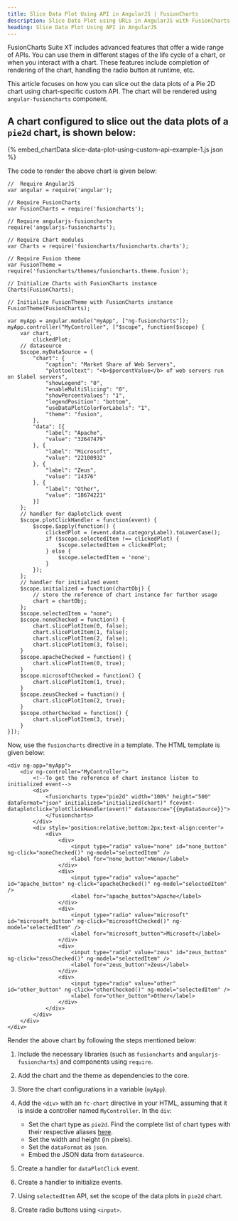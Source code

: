 ```yaml
---
title: Slice Data Plot Using API in AngularJS | FusionCharts
description: Slice Data Plot using URLs in AngularJS with FusionCharts. Take your data visualization capabilities to the next level. Get in touch now.
heading: Slice Data Plot Using API in AngularJS
---
```


FusionCharts Suite XT includes advanced features that offer a wide range of APIs. You can use them in different stages of the life cycle of a chart, or when you interact with a chart. These features include completion of rendering of the chart, handling the radio button at runtime, etc.

This article focuses on how you can slice out the data plots of a Pie 2D chart using chart-specific custom API. The chart will be rendered using `angular-fusioncharts` component. 

## A chart configured to slice out the data plots of a `pie2d` chart, is shown below:

{% embed_chartData slice-data-plot-using-custom-api-example-1.js json %}

The code to render the above chart is given below:

```
//  Require AngularJS 
var angular = require('angular');

// Require FusionCharts 
var FusionCharts = require('fusioncharts');

// Require angularjs-fusioncharts 
require('angularjs-fusioncharts');

// Require Chart modules 
var Charts = require('fusioncharts/fusioncharts.charts');

// Require Fusion theme
var FusionTheme = require('fusioncharts/themes/fusioncharts.theme.fusion');

// Initialize Charts with FusionCharts instance
Charts(FusionCharts);

// Initialize FusionTheme with FusionCharts instance
FusionTheme(FusionCharts);

var myApp = angular.module("myApp", ["ng-fusioncharts"]);
myApp.controller("MyController", ["$scope", function($scope) {
    var chart,
        clickedPlot;
    // datasource
    $scope.myDataSource = {
        "chart": {
            "caption": "Market Share of Web Servers",
            "plottooltext": "<b>$percentValue</b> of web servers run on $label servers",
            "showLegend": "0",
            "enableMultiSlicing": "0",
            "showPercentValues": "1",
            "legendPosition": "bottom",
            "useDataPlotColorForLabels": "1",
            "theme": "fusion",
        },
        "data": [{
            "label": "Apache",
            "value": "32647479"
        }, {
            "label": "Microsoft",
            "value": "22100932"
        }, {
            "label": "Zeus",
            "value": "14376"
        }, {
            "label": "Other",
            "value": "18674221"
        }]
    };
    // handler for daplotclick event
    $scope.plotClickHandler = function(event) {
        $scope.$apply(function() {
            clickedPlot = (event.data.categoryLabel).toLowerCase();
            if ($scope.selectedItem !== clickedPlot) {
                $scope.selectedItem = clickedPlot;
            } else {
                $scope.selectedItem = 'none';
            }
        });
    };
    // handler for initialzed event
    $scope.initialized = function(chartObj) {
        // store the reference of chart instance for further usage
        chart = chartObj;
    };
    $scope.selectedItem = "none";
    $scope.noneChecked = function() {
        chart.slicePlotItem(0, false);
        chart.slicePlotItem(1, false);
        chart.slicePlotItem(2, false);
        chart.slicePlotItem(3, false);
    }
    $scope.apacheChecked = function() {
        chart.slicePlotItem(0, true);
    }
    $scope.microsoftChecked = function() {
        chart.slicePlotItem(1, true);
    }
    $scope.zeusChecked = function() {
        chart.slicePlotItem(2, true);
    }
    $scope.otherChecked = function() {
        chart.slicePlotItem(3, true);
    }
}]);
```

Now, use the `fusioncharts` directive in a template. The HTML template is given below:

```
<div ng-app="myApp">
    <div ng-controller="MyController">
        <!--To get the reference of chart instance listen to initialized event-->
        <div>
            <fusioncharts type="pie2d" width="100%" height="500" dataFormat="json" initialized="initialized(chart)" fcevent-dataplotclick="plotClickHandler(event)" datasource="{{myDataSource}}">
            </fusioncharts>
        </div>
        <div style='position:relative;bottom:2px;text-align:center'>
            <div>
                <div>
                    <input type="radio" value="none" id="none_button" ng-click="noneChecked()" ng-model="selectedItem" />
                    <label for="none_button">None</label>
                </div>
                <div>
                    <input type="radio" value="apache" id="apache_button" ng-click="apacheChecked()" ng-model="selectedItem" />
                    <label for="apache_button">Apache</label>
                </div>
                <div>
                    <input type="radio" value="microsoft" id="microsoft_button" ng-click="microsoftChecked()" ng-model="selectedItem" />
                    <label for="microsoft_button">Microsoft</label>
                </div>
                <div>
                    <input type="radio" value="zeus" id="zeus_button" ng-click="zeusChecked()" ng-model="selectedItem" />
                    <label for="zeus_button">Zeus</label>
                </div>
                <div>
                    <input type="radio" value="other" id="other_button" ng-click="otherChecked()" ng-model="selectedItem" />
                    <label for="other_button">Other</label>
                </div>
            </div>
        </div>
    </div>
</div>
```

Render the above chart by following the steps mentioned below:

1. Include the necessary libraries (such as `fusioncharts` and `angularjs-fusioncharts`) and components using `require`.

2. Add the chart and the theme as dependencies to the core.

3. Store the chart configurations in a variable (`myApp`).

4. Add the `<div>` with an `fc-chart` directive in your HTML, assuming that it is inside a controller named `MyController`. In the `div`:
    * Set the chart type as `pie2d`. Find the complete list of chart types with their respective aliases [here](https://www.fusioncharts.com/dev/chart-guide/list-of-charts).
    * Set the width and height (in pixels).
    * Set the `dataFormat` as `json`.
    * Embed the JSON data from `dataSource`.

5. Create a handler for `dataPlotClick` event.

6. Create a handler to initialize events.

7. Using `selectedItem` API, set the scope of the data plots in `pie2d` chart.

8. Create radio buttons using `<input>`.
